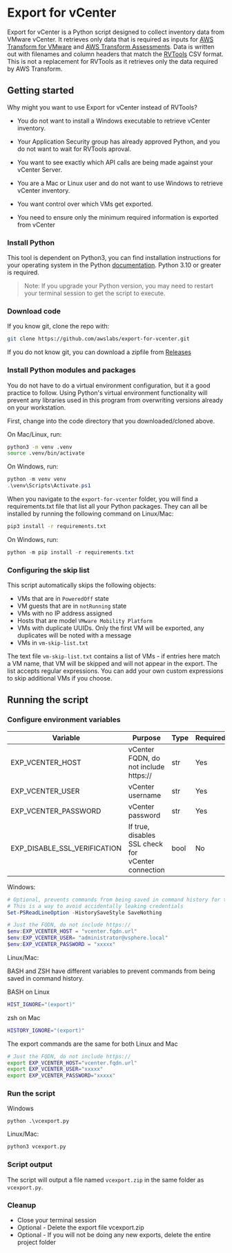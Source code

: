 # Export for vCenter

Export for vCenter is a Python script designed to collect inventory data from VMware vCenter. It retrieves only data that is required as inputs for [AWS Transform for VMware](https://aws.amazon.com/transform/vmware/) and [AWS Transform Assessments](https://aws.amazon.com/transform/assessment/). Data is written out with filenames and column headers that match the [RVTools](https://www.robware.net/download) CSV format. This is not a replacement for RVTools as it retrieves only the data required by AWS Transform. 

## Getting started

Why might you want to use Export for vCenter instead of RVTools?

- You do not want to install a Windows executable to retrieve vCenter inventory.

- Your Application Security group has already approved Python, and you do not want to wait for RVTools aproval.

- You want to see exactly which API calls are being made against your vCenter Server.

- You are a Mac or Linux user and do not want to use Windows to retrieve vCenter inventory.

- You want control over which VMs get exported.

- You need to ensure only the minimum required information is exported from vCenter

### Install Python

This tool is dependent on Python3, you can find installation instructions for your operating system in the Python [documentation](https://wiki.python.org/moin/BeginnersGuide/Download). Python 3.10 or greater is required.

> Note: If you upgrade your Python version, you may need to restart your terminal session to get the script to execute.

### Download code

If you know git, clone the repo with:

```bash
git clone https://github.com/awslabs/export-for-vcenter.git
```

If you do not know git, you can download a zipfile from [Releases](https://github.com/awslabs/export-for-vcenter/releases)

### Install Python modules and packages

You do not have to do a virtual environment configuration, but it a good practice to follow. Using Python's virtual environment functionality will prevent any libraries used in this program from overwriting versions already on your workstation.

First, change into the code directory that you downloaded/cloned above.

On Mac/Linux, run:

```bash
python3 -m venv .venv
source .venv/bin/activate
```

On Windows, run:

```powershell
python -m venv venv
.\venv\Scripts\Activate.ps1
```

When you navigate to the `export-for-vcenter` folder, you will find a requirements.txt file that list all your Python packages. They can all be installed by running the following command on Linux/Mac:

```bash
pip3 install -r requirements.txt
```

On Windows, run:

```powershell
python -m pip install -r requirements.txt
```

### Configuring the skip list

This script automatically skips the following objects:

 - VMs that are in `PoweredOff` state
 - VM guests that are in `notRunning` state
 - VMs with no IP address assigned
 - Hosts that are model `VMware Mobility Platform`
 - VMs with duplicate UUIDs. Only the first VM will be exported, any duplicates will be noted with a message
 - VMs in `vm-skip-list.txt`

The text file `vm-skip-list.txt` contains a list of VMs - if entries here match a VM name, that VM will be skipped and will not appear in the export. The list accepts regular expressions.  You can add your own custom expressions to skip additional VMs if you choose. 

## Running the script

### Configure environment variables

| Variable                         | Purpose                                            | Type | Required
| -------------------------------- | -------------------------------------------------- | ---- | ---
| EXP_VCENTER_HOST                 | vCenter FQDN, do not include https://              | str  | Yes
| EXP_VCENTER_USER                 | vCenter username                                   | str  | Yes
| EXP_VCENTER_PASSWORD             | vCenter password                                   | str  | Yes
| EXP_DISABLE_SSL_VERIFICATION     | If true, disables SSL check for vCenter connection | bool | No


Windows:

```powershell
# Optional, prevents commands from being saved in command history for the current session
# This is a way to avoid accidentally leaking credentials
Set-PSReadLineOption -HistorySaveStyle SaveNothing

# Just the FQDN, do not include https://
$env:EXP_VCENTER_HOST = "vcenter.fqdn.url"
$env:EXP_VCENTER_USER= "administrator@vsphere.local"
$env:EXP_VCENTER_PASSWORD = "xxxxx"
```

Linux/Mac:

BASH and ZSH have different variables to prevent commands from being saved in command history.

BASH on Linux
```bash
HIST_IGNORE="(export)"
```

zsh on Mac
```bash
HISTORY_IGNORE="(export)"
```

The export commands are the same for both Linux and Mac
```bash
# Just the FQDN, do not include https://
export EXP_VCENTER_HOST="vcenter.fqdn.url"
export EXP_VCENTER_USER="xxxxx"
export EXP_VCENTER_PASSWORD="xxxxx"
```

### Run the script

Windows

```
python .\vcexport.py
```

Linux/Mac:

```bash
python3 vcexport.py
```

### Script output

The script will output a file named `vcexport.zip` in the same folder as `vcexport.py`.

### Cleanup

- Close your terminal session
- Optional - Delete the export file vcexport.zip
- Optional - If you will not be doing any new exports, delete the entire project folder